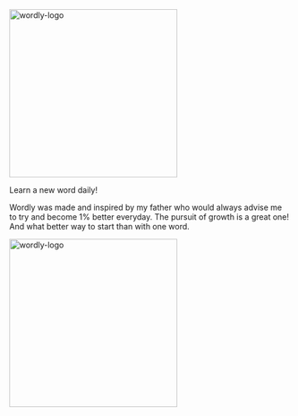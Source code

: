 <img src="https://github.com/soaapp/swift-wordly/assets/32276969/1f4b77aa-aac8-4e69-a6a6-ec178c6892b1" alt="wordly-logo" width="300"/>

Learn a new word daily! 

Wordly was made and inspired by my father who would always advise me to try and become 1% better everyday. The pursuit of growth is a great one! And what better way to start than with one word.

<img src="https://github.com/soaapp/swift-wordly/assets/32276969/f04d5347-8748-4c09-b5b0-d13793a79515" alt="wordly-logo" width="300"/>
